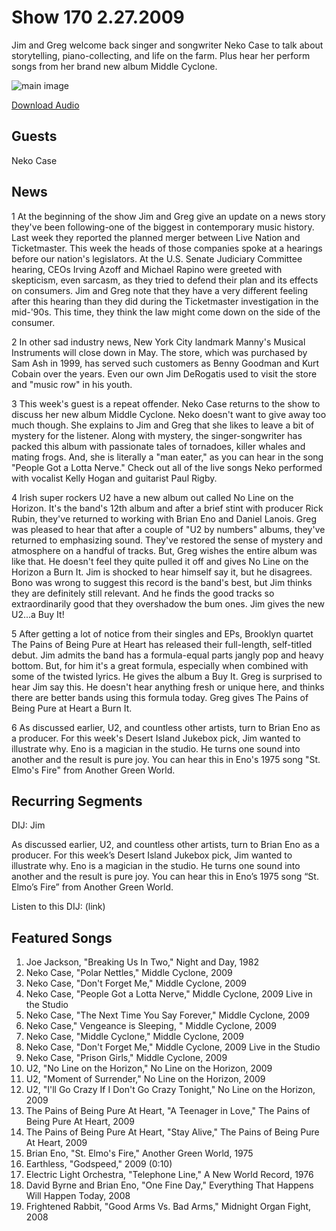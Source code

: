 # Show 170 2.27.2009
Jim and Greg welcome back singer and songwriter Neko Case to talk about storytelling, piano-collecting, and life on the farm. Plus hear her perform songs from her brand new album Middle Cyclone.

![main image](http://www.soundopinions.org/images/nekocase.jpg)

[Download Audio](http://audio.soundopinions.org/streams/2009/02/so_20090227.m3u)

## Guests
Neko Case

## News
1 At the beginning of the show Jim and Greg give an update on a news story they've been following-one of the biggest in contemporary music history. Last week they reported the planned merger between Live Nation and Ticketmaster. This week the heads of those companies spoke at a hearings before our nation's legislators. At the U.S. Senate Judiciary Committee hearing, CEOs Irving Azoff and Michael Rapino were greeted with skepticism, even sarcasm, as they tried to defend their plan and its effects on consumers. Jim and Greg note that they have a very different feeling after this hearing than they did during the Ticketmaster investigation in the mid-'90s. This time, they think the law might come down on the side of the consumer.

2 In other sad industry news, New York City landmark Manny's Musical Instruments will close down in May. The store, which was purchased by Sam Ash in 1999, has served such customers as Benny Goodman and Kurt Cobain over the years. Even our own Jim DeRogatis used to visit the store and "music row" in his youth.

3 This week's guest is a repeat offender. Neko Case returns to the show to discuss her new album Middle Cyclone. Neko doesn't want to give away too much though. She explains to Jim and Greg that she likes to leave a bit of mystery for the listener. Along with mystery, the singer-songwriter has packed this album with passionate tales of tornadoes, killer whales and mating frogs. And, she is literally a "man eater," as you can hear in the song "People Got a Lotta Nerve." Check out all of the live songs Neko performed with vocalist Kelly Hogan and guitarist Paul Rigby.

4 Irish super rockers U2 have a new album out called No Line on the Horizon. It's the band's 12th album and after a brief stint with producer Rick Rubin, they've returned to working with Brian Eno and Daniel Lanois. Greg was pleased to hear that after a couple of "U2 by numbers" albums, they've returned to emphasizing sound. They've restored the sense of mystery and atmosphere on a handful of tracks. But, Greg wishes the entire album was like that. He doesn't feel they quite pulled it off and gives No Line on the Horizon a Burn It. Jim is shocked to hear himself say it, but he disagrees. Bono was wrong to suggest this record is the band's best, but Jim thinks they are definitely still relevant. And he finds the good tracks so extraordinarily good that they overshadow the bum ones. Jim gives the new U2...a Buy It!

5 After getting a lot of notice from their singles and EPs, Brooklyn quartet The Pains of Being Pure at Heart has released their full-length, self-titled debut. Jim admits the band has a formula-equal parts jangly pop and heavy bottom. But, for him it's a great formula, especially when combined with some of the twisted lyrics. He gives the album a Buy It. Greg is surprised to hear Jim say this. He doesn't hear anything fresh or unique here, and thinks there are better bands using this formula today. Greg gives The Pains of Being Pure at Heart a Burn It.

6 As discussed earlier, U2, and countless other artists, turn to Brian Eno as a producer. For this week's Desert Island Jukebox pick, Jim wanted to illustrate why. Eno is a magician in the studio. He turns one sound into another and the result is pure joy. You can hear this in Eno's 1975 song "St. Elmo's Fire" from Another Green World. 



## Recurring Segments
DIJ: Jim

As discussed earlier, U2, and countless other artists, turn to Brian Eno as a producer. For this week’s Desert Island Jukebox pick, Jim wanted to illustrate why. Eno is a magician in the studio. He turns one sound into another and the result is pure joy. You can hear this in Eno’s 1975 song “St. Elmo’s Fire” from Another Green World. 

Listen to this DIJ: (link)

## Featured Songs
1. Joe Jackson, "Breaking Us In Two," Night and Day, 1982
2. Neko Case, "Polar Nettles," Middle Cyclone, 2009
3. Neko Case, "Don't Forget Me," Middle Cyclone, 2009
4. Neko Case, "People Got a Lotta Nerve," Middle Cyclone, 2009 Live in the Studio
5. Neko Case, "The Next Time You Say Forever," Middle Cyclone, 2009
6. Neko Case," Vengeance is Sleeping, " Middle Cyclone, 2009
7. Neko Case, "Middle Cyclone," Middle Cyclone, 2009
8. Neko Case, "Don't Forget Me," Middle Cyclone, 2009 Live in the Studio
9. Neko Case, "Prison Girls," Middle Cyclone, 2009
10. U2, "No Line on the Horizon," No Line on the Horizon, 2009
11. U2, "Moment of Surrender," No Line on the Horizon, 2009
12. U2, "I'll Go Crazy If I Don't Go Crazy Tonight," No Line on the Horizon, 2009
13. The Pains of Being Pure At Heart, "A Teenager in Love," The Pains of Being Pure At Heart, 2009
14. The Pains of Being Pure At Heart, "Stay Alive," The Pains of Being Pure At Heart, 2009
15. Brian Eno, "St. Elmo's Fire," Another Green World, 1975
16. Earthless, "Godspeed," 2009 (0:10)
17. Electric Light Orchestra, "Telephone Line," A New World Record, 1976
18. David Byrne and Brian Eno, "One Fine Day," Everything That Happens Will Happen Today, 2008
19. Frightened Rabbit, "Good Arms Vs. Bad Arms," Midnight Organ Fight, 2008
